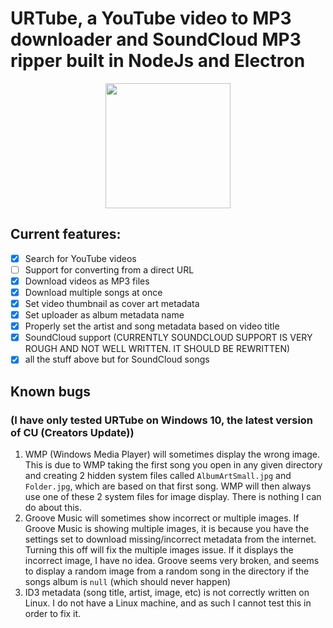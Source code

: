 # URTube, a YouTube video to MP3 downloader and SoundCloud MP3 ripper built in NodeJs and Electron

<p align="center">
  <img src="https://i.imgur.com/3xxdzrI.png" width="200">
</p>

## Current features:

- [X] Search for YouTube videos
- [ ] Support for converting from a direct URL
- [X] Download videos as MP3 files
- [X] Download multiple songs at once
- [X] Set video thumbnail as cover art metadata
- [X] Set uploader as album metadata name
- [X] Properly set the artist and song metadata based on video title
- [X] SoundCloud support (CURRENTLY SOUNDCLOUD SUPPORT IS VERY ROUGH AND NOT WELL WRITTEN. IT SHOULD BE REWRITTEN)
- [X] all the stuff above but for SoundCloud songs

## Known bugs

### (I have only tested URTube on Windows 10, the latest version of CU (Creators Update))

1. WMP (Windows Media Player) will sometimes display the wrong image. This is due to WMP taking the first song you open in any given directory and creating 2 hidden system files called `AlbumArtSmall.jpg` and `Folder.jpg`, which are based on that first song. WMP will then always use one of these 2 system files for image display. There is nothing I can do about this.
2. Groove Music will sometimes show incorrect or multiple images. If Groove Music is showing multiple images, it is because you have the settings set to download missing/incorrect metadata from the internet. Turning this off will fix the multiple images issue. If it displays the incorrect image, I have no idea. Groove seems very broken, and seems to display a random image from a random song in the directory if the songs album is `null` (which should never happen)
2. ID3 metadata (song title, artist, image, etc) is not correctly written on Linux. I do not have a Linux machine, and as such I cannot test this in order to fix it.
